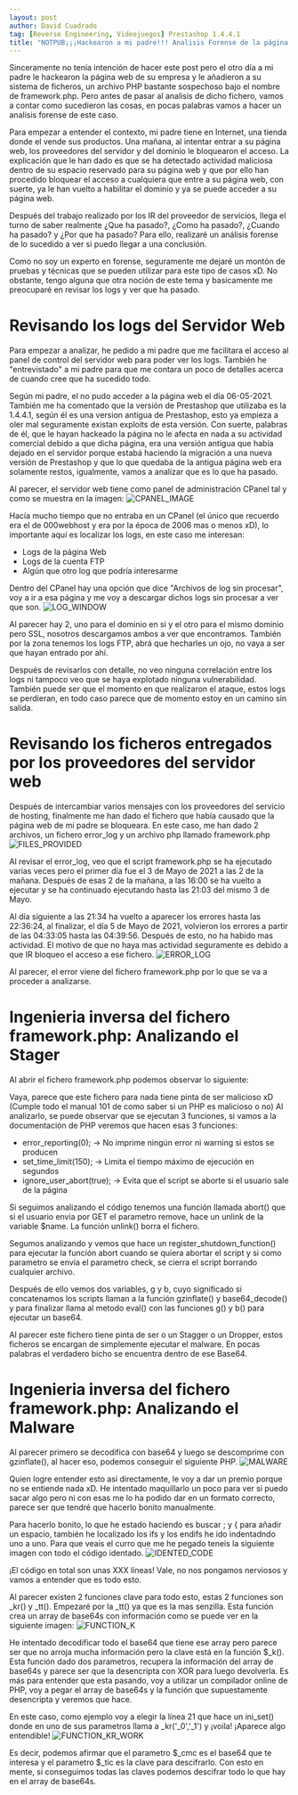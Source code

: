 ```yaml
---
layout: post
author: David Cuadrado
tag: [Reverse Engineering, Videojuegos] Prestashop 1.4.4.1
title: "NOTPUB¡¡¡Hackearon a mi padre!!! Analisis Forense de la página web de su empresa"
---
```

Sinceramente no tenía intención de hacer este post pero el otro día a mi padre le hackearon la página web de su empresa y le añadieron a su sistema de ficheros, un archivo PHP bastante sospechoso bajo el nombre de framework.php. Pero antes de pasar al analisis de dicho fichero, vamos a contar como sucedieron las cosas, en pocas palabras vamos a hacer un analisis forense de este caso.

Para empezar a entender el contexto, mi padre tiene en Internet, una tienda donde el vende sus productos. Una mañana, al intentar entrar a su página web, los proveedores del servidor y del dominio le bloquearon el acceso. La explicación que le han dado es que se ha detectado actividad maliciosa dentro de su espacio reservado para su página web y que por ello han procedido bloquear el acceso a cualquiera que entre a su página web, con suerte, ya le han vuelto a habilitar el dominio y ya se puede acceder a su página web.

Después del trabajo realizado por los IR del proveedor de servicios, llega el turno de saber realmente ¿Que ha pasado?, ¿Como ha pasado?, ¿Cuando ha pasado? y ¿Por que ha pasado? Para ello, realizaré un análisis forense de lo sucedido a ver si puedo llegar a una conclusión.

Como no soy un experto en forense, seguramente me dejaré un montón de pruebas y técnicas que se pueden utilizar para este tipo de casos xD. No obstante, tengo alguna que otra noción de este tema y basicamente me preocuparé en revisar los logs y ver que ha pasado.

# Revisando los logs del Servidor Web

Para empezar a analizar, he pedido a mi padre que me facilitara el acceso al panel de control del servidor web para poder ver los logs. También he "entrevistado" a mi padre para que me contara un poco de detalles acerca de cuando cree que ha sucedido todo.

Según mi padre, el no pudo acceder a la página web el día 06-05-2021. También me ha comentado que la versión de Prestashop que utilizaba es la 1.4.4.1, según él es una version antigua de Prestashop, esto ya empieza a oler mal seguramente existan exploits de esta versión. Con suerte, palabras de él, que le hayan hackeado la página no le afecta en nada a su actividad comercial debido a que dicha página, era una versión antigua que había dejado en el servidor porque estabá haciendo la migración a una nueva versión de Prestashop y que lo que quedaba de la antigua página web era solamente restos, igualmente, vamos a analizar que es lo que ha pasado.

Al parecer, el servidor web tiene como panel de administración CPanel tal y como se muestra en la imagen:
![CPANEL_IMAGE]()

Hacía mucho tiempo que no entraba en un CPanel (el único que recuerdo era el de 000webhost y era por la época de 2006 mas o menos xD), lo importante aquí es localizar los logs, en este caso me interesan:
* Logs de la página Web
* Logs de la cuenta FTP
* Algún que otro log que podría interesarme

Dentro del CPanel hay una opción que dice "Archivos de log sin procesar", voy a ir a esa página y me voy a descargar dichos logs sin procesar a ver que son.
![LOG_WINDOW]()

Al parecer hay 2, uno para el dominio en si y el otro para el mismo dominio pero SSL, nosotros descargamos ambos a ver que encontramos. También por la zona tenemos los logs FTP, abrá que hecharles un ojo, no vaya a ser que hayan entrado por ahí.

Después de revisarlos con detalle, no veo ninguna correlación entre los logs ni tampoco veo que se haya explotado ninguna vulnerabilidad. También puede ser que el momento en que realizaron el ataque, estos logs se perdieran, en todo caso parece que de momento estoy en un camino sin salida.

# Revisando los ficheros entregados por los proveedores del servidor web

Después de intercambiar varios mensajes con los proveedores del servicio de hosting, finalmente me han dado el fichero que había causado que la página web de mi padre se bloqueara. En este caso, me han dado 2 archivos, un fichero error_log y un archivo php llamado framework.php
![FILES_PROVIDED]()

Al revisar el error_log, veo que el script framework.php se ha ejecutado varias veces pero el primer día fue el 3 de Mayo de 2021 a las 2 de la mañana.
Después de esas 2 de la mañana, a las 16:00 se ha vuelto a ejecutar y se ha continuado ejecutando hasta las 21:03 del mismo 3 de Mayo.

Al día siguiente a las 21:34 ha vuelto a aparecer los errores hasta las 22:36:24, al finalizar, el día 5 de Mayo de 2021, volvieron los errores a partir de las 04:33:05 hasta las 04:39:56. Después de esto, no ha habido mas actividad. El motivo de que no haya mas actividad seguramente es debido a que IR bloqueo el acceso a ese fichero.
![ERROR_LOG]()

Al parecer, el error viene del fichero framework.php por lo que se va a proceder a analizarse.

# Ingenieria inversa del fichero framework.php: Analizando el Stager

Al abrir el fichero framework.php podemos observar lo siguiente:

Vaya, parece que este fichero para nada tiene pinta de ser malicioso xD (Cumple todo el manual 101 de como saber si un PHP es malicioso o no)
Al analizarlo, se puede observar que se ejecutan 3 funciones, si vamos a la documentación de PHP veremos que hacen esas 3 funciones:
* error_reporting(0); -> No imprime ningún error ni warning si estos se producen
* set_time_limit(150); -> Limita el tiempo máximo de ejecución en segundos
* ignore_user_abort(true); -> Evita que el script se aborte si el usuario sale de la página

Si seguimos analizando el código tenemos una función llamada abort() que si el usuario envia por GET el parametro remove, hace un unlink de la variable $name. La función unlink() borra el fichero.

Segumos analizando y vemos que hace un register_shutdown_function() para ejecutar la función abort cuando se quiera abortar el script y si como parametro se envia el parametro check, se cierra el script borrando cualquier archivo.

Después de ello vemos dos variables, g y b, cuyo significado si concatenamos los scripts llaman a la función gzinflate() y base64_decode() y para finalizar llama al metodo eval() con las funciones g() y b() para ejecutar un base64.

Al parecer este fichero tiene pinta de ser o un Stagger o un Dropper, estos ficheros se encargan de simplemente ejecutar el malware. En pocas palabras el verdadero bicho se encuentra dentro de ese Base64.

# Ingenieria inversa del fichero framework.php: Analizando el Malware
Al parecer primero se decodifica con base64 y luego se descomprime con gzinflate(), al hacer eso, podemos conseguir el siguiente PHP.
![MALWARE]()

Quien logre entender esto así directamente, le voy a dar un premio porque no se entiende nada xD. He intentado maquillarlo un poco para ver si puedo sacar algo pero ni con esas me lo ha podido dar en un formato correcto, parece ser que tendré que hacerlo bonito manualmente.

Para hacerlo bonito, lo que he estado haciendo es buscar ; y { para añadir un espacio, también he localizado los ifs y los endifs he ido indentadndo uno a uno. Para que veais el curro que me he pegado teneis la siguiente imagen con todo el código identado.
![IDENTED_CODE]()

¡El código en total son unas XXX líneas! Vale, no nos pongamos nerviosos y vamos a entender que es todo esto.

Al parecer existen 2 funciones clave para todo esto, estas 2 funciones son _kr() y _tt(). Empezaré por la _tt() ya que es la mas senzilla. Esta función crea un array de base64s con información como se puede ver en la siguiente imagen:
![FUNCTION_K]()

He intentado decodificar todo el base64 que tiene ese array pero parece ser que no arroja mucha información pero la clave está en la función $_k(). 
Esta función dado dos parametros, recupera la información del array de base64s y parece ser que la desencripta con XOR para luego devolverla.
Es más para entender que esta pasando, voy a utilizar un compilador online de PHP, voy a pegar el array de base64s y la función que supuestamente desencripta y veremos que hace.

En este caso, como ejemplo voy a elegir la línea 21 que hace un ini_set() donde en uno de sus parametros llama a _kr('_0','_1') y ¡voila! ¡Aparece algo entendible!
![FUNCTION_KR_WORK]()

Es decir, podemos afirmar que el parametro $_cmc es el base64 que te interesa y el parametro $_tic es la clave para descifrarlo. Con esto en mente, si conseguimos todas las claves podemos descifrar todo lo que hay en el array de base64s.